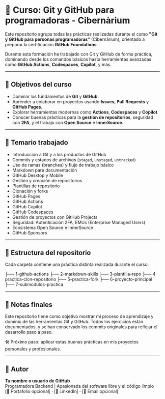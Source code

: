 # 📘 Curso: Git y GitHub para programadoras - Cibernàrium

Este repositorio agrupa todas las prácticas realizadas durante el curso **"Git y GitHub para personas programadoras"** (Cibernàrium), orientado a preparar la certificación **GitHub Foundations**.

Durante esta formación he trabajado con Git y GitHub de forma práctica, dominando desde los comandos básicos hasta herramientas avanzadas como **GitHub Actions**, **Codespaces**, **Copilot**, y más.

---

## 🎯 Objetivos del curso

- Dominar los fundamentos de **Git** y **GitHub**.
- Aprender a colaborar en proyectos usando **Issues**, **Pull Requests** y **GitHub Pages**.
- Explorar herramientas modernas como **Actions**, **Codespaces** y **Copilot**.
- Conocer buenas prácticas para la **gestión de repositorios**, seguridad con **2FA**, y el trabajo con **Open Source** e **InnerSource**.

---

## 🧠 Temario trabajado

- Introducción a Git y a los productos de GitHub
- Commits y estados de archivos (`staged`, `unstaged`, `untracked`)
- Uso de ramas (branches) y flujo de trabajo básico
- Markdown para documentación
- GitHub Desktop y Mobile
- Gestión y creación de repositorios
- Plantillas de repositorio
- Clonación y forks
- GitHub Pages
- GitHub Actions
- GitHub Copilot
- GitHub Codespaces
- Gestión de proyectos con GitHub Projects
- Seguridad: Autenticación 2FA, EMUs (Enterprise Managed Users)
- Ecosistema Open Source e InnerSource
- GitHub Sponsors

---

## 📂 Estructura del repositorio

Cada carpeta contiene una práctica distinta realizada durante el curso:

├── 1-github-actions
├── 2-markdown-skills
├── 3-plantilla-repo
├── 4-practica-clon-repositorio
├── 5-practica-fork
├── 6-proyecto-principal
├── 7-submodulos-practica


---

## 🧩 Notas finales

Este repositorio tiene como objetivo mostrar mi proceso de aprendizaje y dominio de las herramientas Git y GitHub. Todos los ejercicios están documentados, y se han conservado los commits originales para reflejar el desarrollo paso a paso.

🛠️ Próximo paso: aplicar estas buenas prácticas en mis proyectos personales y profesionales.

---

## 🚀 Autor

**Tu nombre o usuario de GitHub**  
Programadora Backend | Apasionada del software libre y el código limpio  
[💼 Portafolio opcional] · [🔗 LinkedIn] · [📧 Email opcional]


